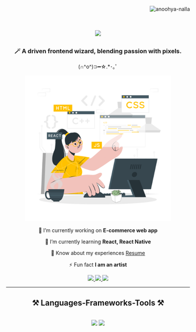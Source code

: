 <p align="right"> <img src="https://komarev.com/ghpvc/?username=anoohya-nalla&label=Profile%20views&color=0e75b6&style=flat" alt="anoohya-nalla" /> </p>

<h1 align="center">
    <img src="https://readme-typing-svg.herokuapp.com/?font=Righteous&size=35&center=true&vCenter=true&width=500&height=70&duration=4000&lines=Hi+There!+👋;+I'm+Anoohya+Nalla!;" />
</h1>

<h3 align="center">🪄 A driven frontend wizard, blending passion with pixels.</h3>
<p align="center">(∩^o^)⊃━☆.*･｡ﾟ</p>

<div align="center">
<img alt="Coding" width="400" src="./assets/Profile.svg">
</div>

<div align="center">

🔭 I’m currently working on **E-commerce web app**

🌱 I’m currently learning **React, React Native**

📄 Know about my experiences [Resume](https://drive.google.com/file/d/1JzSA5_IdKe0izMI-vFF-OC6G3U5dSa-f/view?usp=sharing)

⚡ Fun fact **I am an artist**

<div align="center"> 
  <a href="mailto:n.anoohya@gmail.com">
    <img src="https://img.shields.io/badge/Gmail-333333?style=for-the-badge&logo=gmail&logoColor=red" />
  </a>
  <a href="https://www.linkedin.com/in/anoohya-nalla/" target="_blank">
    <img src="https://img.shields.io/badge/LinkedIn-0077B5?style=for-the-badge&logo=linkedin&logoColor=white" target="_blank" />
  </a>
  <!--add portfolio -->
  <a href="https://anoohya-nalla.netlify.app/" target="_blank">
     <img src="https://img.shields.io/badge/Portfolio-FF5722?style=for-the-badge&logo=todoist&logoColor=white" target="_blank" /> 
  </a>
</div>

 <hr/>
 
<h2 align="center">⚒️ Languages-Frameworks-Tools ⚒️</h2>
<br/>
<!-- add languages -->
<div align="center">
    <img src="https://skillicons.dev/icons?i=html,css,js,react,nextjs,mui,typescript,java,python,bootstrap,tailwind" />
    <img src="https://skillicons.dev/icons?i=nodejs,express,firebase,mysql,mongodb,androidstudio,vscode,git,github,figma" /><br>
</div>

<br/>
</div>

<br/><br/>
